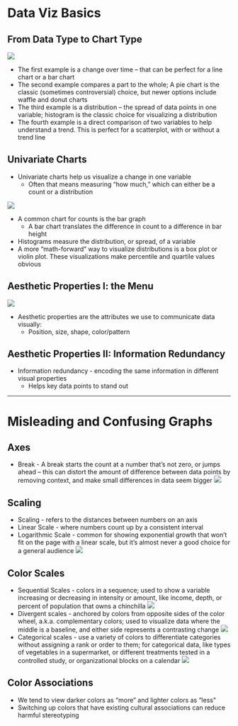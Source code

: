 # Data Viz Basics

## From Data Type to Chart Type
![](https://static-assets.codecademy.com/Courses/data-literacy/data-viz-basics/1654.svg)

- The first example is a change over time – that can be perfect for a line chart or a bar chart
- The second example compares a part to the whole; A pie chart is the classic (sometimes controversial) choice, but newer options include waffle and donut charts
- The third example is a distribution – the spread of data points in one variable; histogram is the classic choice for visualizing a distribution
- The fourth example is a direct comparison of two variables to help understand a trend. This is perfect for a scatterplot, with or without a trend line

## Univariate Charts

- Univariate charts help us visualize a change in one variable
    - Often that means measuring “how much,” which can either be a count or a distribution

![](https://static-assets.codecademy.com/Courses/data-literacy/data-viz-basics/1655.png)

- A common chart for counts is the bar graph
    - A bar chart translates the difference in count to a difference in bar height
- Histograms measure the distribution, or spread, of a variable
- A more “math-forward” way to visualize distributions is a box plot or violin plot. These visualizations make percentile and quartile values obvious

## Aesthetic Properties I: the Menu
![](https://static-assets.codecademy.com/Courses/data-literacy/data-viz-basics/Screen%20Shot%202022-03-07%20at%209.48.10%20PM.png)

- Aesthetic properties are the attributes we use to communicate data visually:
    - Position, size, shape, color/pattern

## Aesthetic Properties II: Information Redundancy

- Information redundancy - encoding the same information in different visual properties
    - Helps key data points to stand out

---

# Misleading and Confusing Graphs

## Axes

- Break - A break starts the count at a number that’s not zero, or jumps ahead – this can distort the amount of difference between data points by removing context, and make small differences in data seem bigger
![](https://static-assets.codecademy.com/Courses/data-literacy/misleading-confusing-charts/axis_break_1666.svg)

## Scaling

- Scaling - refers to the distances between numbers on an axis
- Linear Scale - where numbers count up by a consistent interval
- Logarithmic Scale - common for showing exponential growth that won’t fit on the page with a linear scale, but it’s almost never a good choice for a general audience
![](https://static-assets.codecademy.com/Courses/data-literacy/misleading-confusing-charts/1667-1.png)

## Color Scales

- Sequential Scales - colors in a sequence; used to show a variable increasing or decreasing in intensity or amount, like income, depth, or percent of population that owns a chinchilla
![](https://static-assets.codecademy.com/Courses/data-literacy/misleading-confusing-charts/Color-scale-1.svg)
- Divergent scales - anchored by colors from opposite sides of the color wheel, a.k.a. complementary colors; used to visualize data where the middle is a baseline, and either side represents a contrasting change
![](https://static-assets.codecademy.com/Courses/data-literacy/misleading-confusing-charts/Color-scale-2.svg)
- Categorical scales - use a variety of colors to differentiate categories without assigning a rank or order to them; for categorical data, like types of vegetables in a supermarket, or different treatments tested in a controlled study, or organizational blocks on a calendar
![](https://static-assets.codecademy.com/Courses/data-literacy/misleading-confusing-charts/Color-scale-3.svg)

## Color Associations

- We tend to view darker colors as “more” and lighter colors as “less"
- Switching up colors that have existing cultural associations can reduce harmful stereotyping
